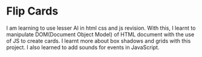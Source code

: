 # Flip Cards

I am learning to use lesser AI in html css and js revision. With this, I learnt to manipulate DOM(Document Object Model) of HTML document with the use of JS to create cards. I learnt more about box shadows and grids with this project. I also learned to add sounds for events in JavaScript.

